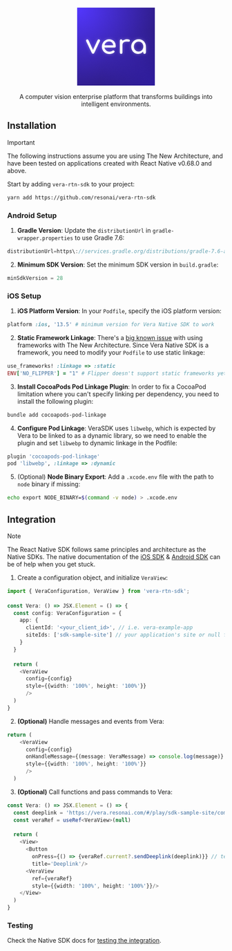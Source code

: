 <p align="center">
    <img alt="Vera: A computer vision enterprise platform that transforms buildings into intelligent environments" src="https://github.com/resonai/vera-android-sdk/blob/375265d056e7b70f7a89771ced507f5421645af9/Vera.png">
</p>
<p align="center">
A computer vision enterprise platform that transforms buildings into intelligent environments.
</p>

## Installation

> [!IMPORTANT]
> The following instructions assume you are using The New Architecture, and have been tested on applications created with React Native v0.68.0 and above.

Start by adding `vera-rtn-sdk` to your project:
```bash
yarn add https://github.com/resonai/vera-rtn-sdk
```

### Android Setup

1. **Gradle Version**: Update the `distributionUrl` in `gradle-wrapper.properties` to use Gradle 7.6:
```gradle
distributionUrl=https\://services.gradle.org/distributions/gradle-7.6-all.zip
```

2. **Minimum SDK Version**: Set the minimum SDK version in `build.gradle`:
```gradle
minSdkVersion = 28
```

### iOS Setup

1. **iOS Platform Version**: In your `Podfile`, specify the iOS platform version:
```ruby
platform :ios, '13.5' # minimum version for Vera Native SDK to work
```

2. **Static Framework Linkage**: There's a [big known issue](https://github.com/reactwg/react-native-new-architecture/discussions/115) with using frameworks with The New Architecture. Since Vera Native SDK is a framework, you need to modify your `Podfile` to use static linkage:
```ruby
use_frameworks! :linkage => :static
ENV['NO_FLIPPER'] = "1" # Flipper doesn't support static frameworks yet
```

3. **Install CocoaPods Pod Linkage Plugin**: In order to fix a CocoaPod limitation where you can't specify linking per dependency, you need to install the following plugin:
```bash
bundle add cocoapods-pod-linkage
```

4. **Configure Pod Linkage**: VeraSDK uses `libwebp`, which is expected by Vera to be linked to as a dynamic library, so we need to enable the plugin and set `libwebp` to dynamic linkage in the Podfile:
```ruby
plugin 'cocoapods-pod-linkage'
pod 'libwebp', :linkage => :dynamic
```

5. (Optional) **Node Binary Export**: Add a `.xcode.env` file with the path to `node` binary if missing:
```bash
echo export NODE_BINARY=$(command -v node) > .xcode.env
```

## Integration

> [!NOTE]
> The React Native SDK follows same principles and architecture as the Native SDKs. The native documentation of the [iOS SDK](https://github.com/resonai/vera-ios-sdk) & [Android SDK](https://github.com/resonai/vera-android-sdk) can be of help when you get stuck.

1. Create a configuration object, and initialize `VeraView`:
```typescript
import { VeraConfiguration, VeraView } from 'vera-rtn-sdk';

const Vera: () => JSX.Element = () => {
  const config: VeraConfiguration = {
    app: {
      clientId: '<your_client_id>', // i.e. vera-example-app
      siteIds: ['sdk-sample-site'] // your application's site or null for all available sites
    }
  }

  return (
    <VeraView 
      config={config} 
      style={{width: '100%', height: '100%'}}
      />
  )
}
```

2. __(Optional)__ Handle messages and events from Vera:
```typescript
return (
    <VeraView 
      config={config} 
      onHandleMessage={(message: VeraMessage) => console.log(message)}
      style={{width: '100%', height: '100%'}}
      />
  )
```

3. __(Optional)__ Call functions and pass commands to Vera:
```typescript
const Vera: () => JSX.Element = () => {
  const deeplink = 'https://vera.resonai.com/#/play/sdk-sample-site/com.resonai.navigation/%7B%22key%22%3A%228207e1fe-3c5a-11ee-9750-12f3c6ba63d8%22%7D'
  const veraRef = useRef<VeraView>(null)

  return (
    <View>
      <Button 
        onPress={() => {veraRef.current?.sendDeeplink(deeplink)}} // tell Vera to open deeplink
        title='Deeplink'/>
      <VeraView
        ref={veraRef}
        style={{width: '100%', height: '100%'}}/>
    </View>
  )
}
```

### Testing

Check the Native SDK docs for [testing the integration](https://github.com/resonai/vera-android-sdk/blob/master/docs/testing.md).


